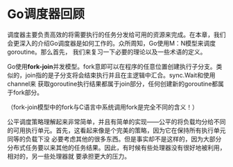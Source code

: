 # Go调度器回顾
调度器主要负责高效的将需要执行的任务分发给可用的资源来完成。在本章，我们会更深入的介绍Go调度器是如何工作的。众所周知，Go使用M：N模型来调度goroutine。那么首先，
我们来复习一下必要的理论以及一些术语的定义。

Go使用**fork-join**并发模型。fork意即可以在程序的任意位置创建执行子分支。类似的，join指的是子分支将会结束执行并且在主逻辑中汇合。sync.Wait和使用channel来
获取goroutine执行结果都属于join部分，任何创建新的goroutine都属于fork部分。

（fork-join模型中的fork与C语言中系统调用fork是完全不同的含义！）

公平调度策略理解起来非常简单，并且有简单的实现——公平的将负载均分给不同的可用执行单元。首先，这看起来像是个完美的策略，因为它在保持所有执行单元同等的负载下没
必要考虑其他的很多东西。但是事实却不是这样的，因为大部分分布式任务要以来其他的任务结果。因此，有时候有些处理器没有很好地被利用，相对的，另一些处理器就
要承担更大的压力。
